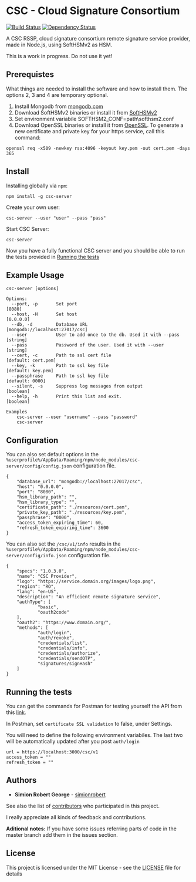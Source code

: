 # CSC - Cloud Signature Consortium

[![Build Status](https://travis-ci.org/simionrobert/cloud-signature-consortium.svg?branch=master)](https://travis-ci.org/simionrobert/cloud-signature-consortium.svg?branch=master) [![Dependency Status](https://david-dm.org/simionrobert/CSC-Framework/status.svg)](https://david-dm.org/simionrobert/CSC-Framework)

A CSC RSSP, cloud signature consortium remote signature service provider, made in Node.js, using SoftHSMv2 as HSM. 

This is a work in progress. Do not use it yet!

## Prerequistes
What things are needed to install the software and how to install them.
The options 2, 3 and 4 are temporary optional.

1. Install Mongodb from [mongodb.com](https://www.mongodb.com/download-center/community)
2. Download SoftHSMv2 binaries or install it from [SoftHSMv2](https://github.com/opendnssec/SoftHSMv2)
3. Set environment variabile SOFTHSM2_CONF=path\softhsm2.conf
4. Download OpenSSL binaries or install it from [OpenSSL](https://github.com/openssl/openssl). 
To generate a new certificate and private key for your https service, call this command: 
```
openssl req -x509 -newkey rsa:4096 -keyout key.pem -out cert.pem -days 365 
```

## Install
Installing globally via `npm`:
```
npm install -g csc-server
```

Create your own user:
```
csc-server --user "user" --pass "pass"
```

Start CSC Server:
```
csc-server
```

Now you have a fully functional CSC server and you should be able to run the tests provided in [Running the tests](#running-the-tests)


## Example Usage
```
csc-server [options]

Options:
  --port, -p       Set port                                         [8080]
  --host, -H       Set host                                         [0.0.0.0]
  --db, -d         Database URL                                     [mongodb://localhost:27017/csc]
  --user           User to add once to the db. Used it with --pass  [string]
  --pass           Password of the user. Used it with --user        [string]
  --cert, -c       Path to ssl cert file                            [default: cert.pem]
  --key, -k        Path to ssl key file                             [default: key.pem]
  --passphrase     Path to ssl key file                             [default: 0000]
  --silent, -s     Suppress log messages from output                [boolean]
  --help, -h       Print this list and exit.                        [boolean]

Examples
    csc-server --user "username" --pass "password"
    csc-server
```


## Configuration 
You can also set default options in the `%userprofile%/AppData/Roaming/npm/node_modules/csc-server/config/config.json` configuration file.
```
{
    "database_url": "mongodb://localhost:27017/csc",
    "host": "0.0.0.0",
    "port": "8080",
    "hsm_library_path": "",
    "hsm_library_type": "",
    "certificate_path": "./resources/cert.pem",
    "private_key_path": "./resources/key.pem",
    "passphrase": "0000",
    "access_token_expiring_time": 60,
    "refresh_token_expiring_time": 3600
}
```

You can also set the `/csc/v1/info` results in the `%userprofile%/AppData/Roaming/npm/node_modules/csc-server/config/info.json` configuration file.
```
{
    "specs": "1.0.3.0",
    "name": "CSC Provider",
    "logo": "https://service.domain.org/images/logo.png",
    "region": "RO",
    "lang": "en-US",
    "description": "An efficient remote signature service",
    "authType": [
            "basic",
            "oauth2code"
    ],
    "oauth2": "https://www.domain.org/",
    "methods": [
            "auth/login",
            "auth/revoke",
            "credentials/list",
            "credentials/info",
            "credentials/authorize",
            "credentials/sendOTP",
            "signatures/signHash"
    ]
}
```


## Running the tests
You can get the commands for Postman for testing yourself the API from this [link](https://www.getpostman.com/collections/db7edf68afea5e5dec67).

In Postman, set `certificate SSL validation` to false, under Settings.

You will need to define the following environment variabiles. The last two will be automatically updated after you post `auth/login`
```
url = https://localhost:3000/csc/v1
access_token = ""
refresh_token = ""
```

## Authors
* **Simion Robert George** - [simionrobert](https://github.com/simionrobert)

See also the list of [contributors](https://github.com/simionrobert/CSC-Framework/contributors) who participated in this project.

I really appreciate all kinds of feedback and contributions.

**Aditional notes:**
If you have some issues referring parts of code in the master branch add them in the issues section.


## License
This project is licensed under the MIT License - see the [LICENSE](LICENSE) file for details